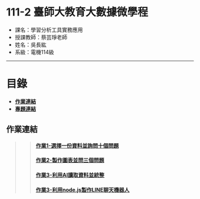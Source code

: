 # 111-2 臺師大教育大數據微學程
- 課名：學習分析工具實務應用
- 授課教師：蔡芸琤老師
- 姓名：吳長紘
- 系級：電機114級
***
# 目錄  

+ [**作業連結**](https://github.com/ChangHungWu/LAT/blob/main/README.md#%E4%BD%9C%E6%A5%AD%E9%80%A3%E7%B5%90)
+ [**專題連結**]()

## 作業連結
>> #### [作業1-選擇一份資料並詢問十個問題](https://github.com/ChangHungWu/LAT/blob/main/HW1/%E9%AB%98%E7%AD%89%E6%95%99%E8%82%B2%E6%B7%B1%E8%80%95%E8%A8%88%E7%95%AB%E6%A0%B8%E5%AE%9A%E7%B6%93%E8%B2%BBHW1.ipynb)
>> #### [作業2-製作圖表並問三個問題](https://github.com/ChangHungWu/LAT/blob/main/HW2/Hw2.ipynb)
>> #### [作業3-利用AI讀取資料並統整](https://github.com/ChangHungWu/LAT/blob/main/HW3/HW3.ipynb)
>> #### [作業3-利用node.js製作LINE聊天機器人](https://github.com/ChangHungWu/LAT/tree/main/HW4)
